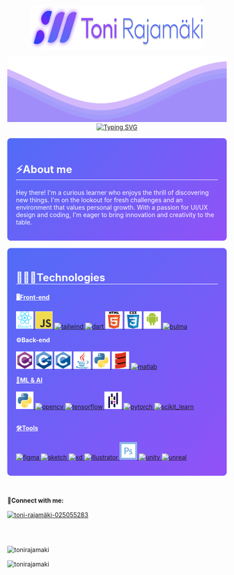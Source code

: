 

<p align="center">
  <img src="https://raw.githubusercontent.com/ToniRajamaki/ToniRajamaki/main/logo.svg" width="400" height="100">

</p>	


<img src="https://raw.githubusercontent.com/ToniRajamaki/ToniRajamaki/main/waves.svg" width="100%" height="150">

<!-- <img src="./waves.svg" width="100%" height="150"> -->



<br>
<div align="center">
  <div align="center"></div>
 <a href="https://git.io/typing-svg"><img src="https://readme-typing-svg.demolab.com?font=Fira+Code&weight=550&size=24&duration=1600&pause=500&color=9251F7&center=true&vCenter=true&width=435&lines=Hello+there+%F0%9F%91%8B;This+is+Toni+%F0%9F%98%81;Nice+to+meet+you+%F0%9F%92%9C" alt="Typing SVG" /></a>
</div>
</div>



<br>
<div style="background: linear-gradient(135deg, #516CF7, #9251F7); padding: 20px; border-radius: 8px; color: white;">
  <h2 style="font-size: 24px; font-weight: bold; color: white; border-bottom: 1px solid white;">⚡️About me</h2>
  <p>Hey there! I'm a curious learner who enjoys the thrill of discovering new things. I'm on the lookout for fresh challenges and an environment that values personal growth. With a passion for UI/UX design and coding, I'm eager to bring innovation and creativity to the table.</p>
</div>






<br>

<div style="background: linear-gradient(135deg, #516CF7, #9251F7); padding: 20px; border-radius: 8px; color: white;">
  <h2 style="font-size: 24px; font-weight: bold; color: white; border-bottom: 1px solid white;">👨🏻‍💻Technologies</h2>
 
<p style="font-weight: bold; color: #f; text-decoration: underline; padding-bottom: 4px;">🖥️Front-end</p>
<p>
 <!-- React -->
<a href="https://reactjs.org/" target="_blank" rel="noreferrer">
  <img src="https://raw.githubusercontent.com/devicons/devicon/master/icons/react/react-original-wordmark.svg" alt="react" width="40" height="40"/>
</a>
 <!-- JavaScript -->
  <a href="https://developer.mozilla.org/en-US/docs/Web/JavaScript" target="_blank" rel="noreferrer">
    <img src="https://raw.githubusercontent.com/devicons/devicon/master/icons/javascript/javascript-original.svg" alt="javascript" width="40" height="40"/>
  </a>
  <!-- Tailwind CSS -->
<a href="https://tailwindcss.com/" target="_blank" rel="noreferrer">
  <img src="https://www.vectorlogo.zone/logos/tailwindcss/tailwindcss-icon.svg" alt="tailwind" width="40" height="40"/>
</a>
<!-- Dart -->
  <a href="https://dart.dev" target="_blank" rel="noreferrer">
    <img src="https://www.vectorlogo.zone/logos/dartlang/dartlang-icon.svg" alt="dart" width="40" height="40"/>
  </a>
  <!-- HTML -->
  <a href="https://www.w3.org/html/" target="_blank" rel="noreferrer">
    <img src="https://raw.githubusercontent.com/devicons/devicon/master/icons/html5/html5-original-wordmark.svg" alt="html5" width="40" height="40"/>
  </a>
  <!-- CSS -->
  <a href="https://www.w3schools.com/css/" target="_blank" rel="noreferrer">
    <img src="https://raw.githubusercontent.com/devicons/devicon/master/icons/css3/css3-original-wordmark.svg" alt="css3" width="40" height="40"/>
  </a>
 <!-- Android -->
  <a href="https://developer.android.com" target="_blank" rel="noreferrer">
    <img src="https://raw.githubusercontent.com/devicons/devicon/master/icons/android/android-original-wordmark.svg" alt="android" width="40" height="40"/>
  </a>
   <!-- Bulma -->
    <a href="https://bulma.io/" target="_blank" rel="noreferrer">
    <img src="https://raw.githubusercontent.com/gilbarbara/logos/804dc257b59e144eaca5bc6ffd16949752c6f789/logos/bulma.svg" alt="bulma" width="40" height="40"/>
  </a>
</p>



<p style="font-weight: bold; color: #f;  padding-bottom: 4px;">⚙️Back-end</p>
<p>
<!-- C# -->
  <a href="https://www.w3schools.com/cs/" target="_blank" rel="noreferrer">
    <img src="https://raw.githubusercontent.com/devicons/devicon/master/icons/csharp/csharp-original.svg" alt="csharp" width="40" height="40"/>
  </a>
   <!-- C++ -->
  <a href="https://www.w3schools.com/cpp/" target="_blank" rel="noreferrer">
    <img src="https://raw.githubusercontent.com/devicons/devicon/master/icons/cplusplus/cplusplus-original.svg" alt="cplusplus" width="40" height="40"/>
  </a>
   <!-- C -->
  <a href="https://www.cprogramming.com/" target="_blank" rel="noreferrer">
    <img src="https://raw.githubusercontent.com/devicons/devicon/master/icons/c/c-original.svg" alt="c" width="40" height="40"/>
  </a>
<!-- .NET
  <a href="https://dotnet.microsoft.com/" target="_blank" rel="noreferrer">
    <img src="https://raw.githubusercontent.com/devicons/devicon/master/icons/dot-net/dot-net-original-wordmark.svg" alt="dotnet" width="40" height="40"/>
  </a> -->
  <!-- Java -->
  <a href="https://www.java.com" target="_blank" rel="noreferrer">
    <img src="https://raw.githubusercontent.com/devicons/devicon/master/icons/java/java-original.svg" alt="java" width="40" height="40"/>
  </a>
   <!-- Python -->
  <a href="https://www.python.org" target="_blank" rel="noreferrer">
    <img src="https://raw.githubusercontent.com/devicons/devicon/master/icons/python/python-original.svg" alt="python" width="40" height="40"/>
  </a>
  <!-- Scala -->
<a href="https://www.scala-lang.org" target="_blank" rel="noreferrer">
  <img src="https://raw.githubusercontent.com/devicons/devicon/master/icons/scala/scala-original.svg" alt="scala" width="40" height="40"/>
</a>
  <!-- MATLAB -->
  <a href="https://www.mathworks.com/" target="_blank" rel="noreferrer">
    <img src="https://upload.wikimedia.org/wikipedia/commons/2/21/Matlab_Logo.png" alt="matlab" width="40" height="40"/>
  </a>
</p>


<p style="font-weight: bold; color: #f; text-decoration: underline; padding-bottom: 4px;">🤖ML & AI</p>


  <!-- Python -->
  <a href="https://www.python.org" target="_blank" rel="noreferrer">
    <img src="https://raw.githubusercontent.com/devicons/devicon/master/icons/python/python-original.svg" alt="python" width="40" height="40"/>
  </a>
  <!-- OpenCV -->
  <a href="https://opencv.org/" target="_blank" rel="noreferrer">
    <img src="https://www.vectorlogo.zone/logos/opencv/opencv-icon.svg" alt="opencv" width="40" height="40"/>
  </a>
  <!-- TensorFlow -->
  <a href="https://www.tensorflow.org" target="_blank" rel="noreferrer">
    <img src="https://www.vectorlogo.zone/logos/tensorflow/tensorflow-icon.svg" alt="tensorflow" width="40" height="40"/>
  </a>
  <!-- Pandas -->
  <a href="https://pandas.pydata.org/" target="_blank" rel="noreferrer">
    <img src="https://raw.githubusercontent.com/devicons/devicon/2ae2a900d2f041da66e950e4d48052658d850630/icons/pandas/pandas-original.svg" alt="pandas" width="40" height="40"/>
  </a>
  <!-- PyTorch -->
  <a href="https://pytorch.org/" target="_blank" rel="noreferrer">
    <img src="https://www.vectorlogo.zone/logos/pytorch/pytorch-icon.svg" alt="pytorch" width="40" height="40"/>
  </a>
  <!-- Scikit-Learn -->
  <a href="https://scikit-learn.org/" target="_blank" rel="noreferrer">
    <img src="https://upload.wikimedia.org/wikipedia/commons/0/05/Scikit_learn_logo_small.svg" alt="scikit_learn" width="40" height="40"/>
  </a>


<br>
<br>

<p style="font-weight: bold; color: #f; text-decoration: underline; padding-bottom: 4px;">🛠Tools</p>
<p align="left">
 
  
  <!-- Figma -->
  <a href="https://www.figma.com/" target="_blank" rel="noreferrer">
    <img src="https://www.vectorlogo.zone/logos/figma/figma-icon.svg" alt="figma" width="40" height="40"/>
  </a>
    <!-- Sketch -->
<a href="https://www.sketch.com/" target="_blank" rel="noreferrer">
  <img src="https://www.vectorlogo.zone/logos/sketchapp/sketchapp-icon.svg" alt="sketch" width="40" height="40"/>
</a>

  <!-- Adobe XD -->
<a href="https://www.adobe.com/products/xd.html" target="_blank" rel="noreferrer">
  <img src="https://cdn.worldvectorlogo.com/logos/adobe-xd.svg" alt="xd" width="40" height="40"/>
</a>
  <!-- Illustrator -->
  <a href="https://www.adobe.com/in/products/illustrator.html" target="_blank" rel="noreferrer">
    <img src="https://www.vectorlogo.zone/logos/adobe_illustrator/adobe_illustrator-icon.svg" alt="illustrator" width="40" height="40"/>
  </a>


  <!-- Photoshop -->
  <a href="https://www.photoshop.com/en" target="_blank" rel="noreferrer">
    <img src="https://raw.githubusercontent.com/devicons/devicon/master/icons/photoshop/photoshop-line.svg" alt="photoshop" width="40" height="40"/>
  </a>
 


<!-- Unity -->
<a href="https://unity.com/" target="_blank" rel="noreferrer">
  <img src="https://www.vectorlogo.zone/logos/unity3d/unity3d-icon.svg" alt="unity" width="40" height="40"/>
</a>
<!-- Unreal Engine -->
<a href="https://unrealengine.com/" target="_blank" rel="noreferrer">
  <img src="https://raw.githubusercontent.com/kenangundogan/fontisto/036b7eca71aab1bef8e6a0518f7329f13ed62f6b/icons/svg/brand/unreal-engine.svg" alt="unreal" width="40" height="40"/>
</a>

</div>

<br>
<br>
<p><strong>🤝Connect with me:</strong></p>
<p align="left">
<a href="https://linkedin.com/in/toni-rajamäki-025055283" target="blank"><img align="center" src="https://raw.githubusercontent.com/rahuldkjain/github-profile-readme-generator/master/src/images/icons/Social/linked-in-alt.svg" alt="toni-rajamäki-025055283" height="30" width="40" /></a>
</p>
<br>
<br>






<p><img align="center" src="https://github-readme-stats.vercel.app/api/top-langs?username=tonirajamaki&show_icons=true&locale=en&layout=compact" alt="tonirajamaki" /></p>

<p><img align="center" src="https://github-readme-streak-stats.herokuapp.com/?user=tonirajamaki&" alt="tonirajamaki" /></p>



































